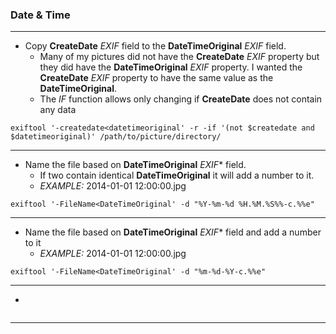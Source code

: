 ### Date & Time
***
- Copy **CreateDate** *EXIF* field to the **DateTimeOriginal** *EXIF* field.
  - Many of my pictures did not have the **CreateDate** *EXIF* property but they did have the **DateTimeOriginal** *EXIF* property. I wanted the **CreateDate** *EXIF* property to have the same value as the **DateTimeOriginal**.
  - The *IF* function allows only changing if **CreateDate** does not contain any data
```
exiftool '-createdate<datetimeoriginal' -r -if '(not $createdate and $datetimeoriginal)' /path/to/picture/directory/
```



***
- Name the file based on **DateTimeOriginal** *EXIF** field.
  - If two contain identical **DateTimeOriginal** it will add a number to it.
  - *EXAMPLE:* 2014-01-01 12:00:00.jpg
```
exiftool '-FileName<DateTimeOriginal' -d "%Y-%m-%d %H.%M.%S%%-c.%%e"
```



***
- Name the file based on **DateTimeOriginal** *EXIF** field and add a number to it
  - *EXAMPLE:* 2014-01-01 12:00:00.jpg
```
exiftool '-FileName<DateTimeOriginal' -d "%m-%d-%Y-c.%%e"
```



***
- 

```

```



***
